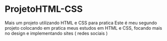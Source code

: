 # ProjetoHTML-CSS
Mais um projeto utilizando HTML e CSS para pratica 
Este é meu segundo projeto colocando em pratica meus estudos em HTML e CSS, focando mais no design e implementando sites ( redes sociais )
